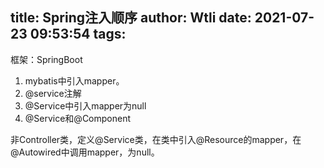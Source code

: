 title: Spring注入顺序
author: Wtli
date: 2021-07-23 09:53:54
tags:
---
框架：SpringBoot
1. mybatis中引入mapper。
2. @service注解
3. @Service中引入mapper为null
4. @Service和@Component

<!--more-->

非Controller类，定义@Service类，在类中引入@Resource的mapper，在@Autowired中调用mapper，为null。